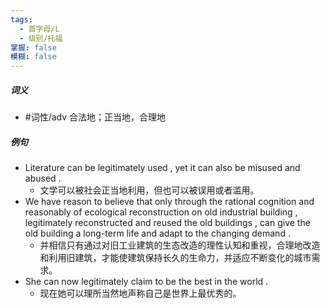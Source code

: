 ```yaml
---
tags:
  - 首字母/L
  - 级别/托福
掌握: false
模糊: false
---
```

##### 词义
- #词性/adv  合法地；正当地，合理地
##### 例句
- Literature can be legitimately used , yet it can also be misused and abused .
	- 文学可以被社会正当地利用，但也可以被误用或者滥用。
- We have reason to believe that only through the rational cognition and reasonably of ecological reconstruction on old industrial building , legitimately reconstructed and reused the old buildings , can give the old building a long-term life and adapt to the changing demand .
	- 并相信只有通过对旧工业建筑的生态改造的理性认知和重视，合理地改造和利用旧建筑，才能使建筑保持长久的生命力，并适应不断变化的城市需求。
- She can now legitimately claim to be the best in the world .
	- 现在她可以理所当然地声称自己是世界上最优秀的。
